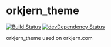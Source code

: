 orkjern_theme
=============
[![Build Status](https://travis-ci.org/eiriksm/orkjern_theme.svg?branch=master)](https://travis-ci.org/eiriksm/orkjern_theme)
[![devDependency Status](https://david-dm.org/eiriksm/orkjern_theme/dev-status.svg)](https://david-dm.org/eiriksm/orkjern_theme#info=devDependencies)

orkjern_theme used on orkjern.com
